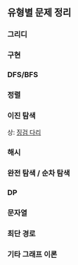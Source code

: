 ## 유형별 문제 정리 

### 그리디 

### 구현 

### DFS/BFS 

### 정렬 

### 이진 탐색 

상: [징검 다리](https://vida0822.github.io/%EC%95%8C%EA%B3%A0%EB%A6%AC%EC%A6%98/Algorithm_%EC%A7%95%EA%B2%80%EB%8B%A4%EB%A6%AC/) 

### 해시 

### 완전 탐색 / 순차 탐색

### DP 

### 문자열 

### 최단 경로 

### 기타 그래프 이론 



